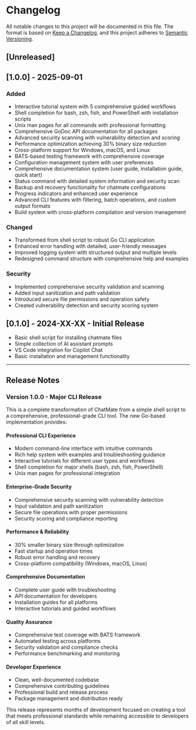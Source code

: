 # Changelog

All notable changes to this project will be documented in this file.
The format is based on [Keep a Changelog](https://keepachangelog.com/en/1.0.0/),
and this project adheres to [Semantic Versioning](https://semver.org/spec/v2.0.0.html).

## [Unreleased]

## [1.0.0] - 2025-09-01

### Added

- Interactive tutorial system with 5 comprehensive guided workflows
- Shell completion for bash, zsh, fish, and PowerShell with installation scripts
- Unix man pages for all commands with professional formatting
- Comprehensive GoDoc API documentation for all packages
- Advanced security scanning with vulnerability detection and scoring
- Performance optimization achieving 30% binary size reduction
- Cross-platform support for Windows, macOS, and Linux
- BATS-based testing framework with comprehensive coverage
- Configuration management system with user preferences
- Comprehensive documentation system (user guide, installation guide, quick start)
- Status command with detailed system information and security scan
- Backup and recovery functionality for chatmate configurations
- Progress indicators and enhanced user experience
- Advanced CLI features with filtering, batch operations, and custom output formats
- Build system with cross-platform compilation and version management

### Changed

- Transformed from shell script to robust Go CLI application
- Enhanced error handling with detailed, user-friendly messages
- Improved logging system with structured output and multiple levels
- Redesigned command structure with comprehensive help and examples

### Security

- Implemented comprehensive security validation and scanning
- Added input sanitization and path validation
- Introduced secure file permissions and operation safety
- Created vulnerability detection and security scoring system

## [0.1.0] - 2024-XX-XX - Initial Release


- Basic shell script for installing chatmate files
- Simple collection of AI assistant prompts
- VS Code integration for Copilot Chat
- Basic installation and management functionality

---

## Release Notes

### Version 1.0.0 - Major CLI Release

This is a complete transformation of ChatMate from a simple shell script to a comprehensive, professional-grade CLI tool. The new Go-based implementation provides:

#### Professional CLI Experience

- Modern command-line interface with intuitive commands
- Rich help system with examples and troubleshooting guidance
- Interactive tutorials for different user types and workflows
- Shell completion for major shells (bash, zsh, fish, PowerShell)
- Unix man pages for professional integration

#### Enterprise-Grade Security

- Comprehensive security scanning with vulnerability detection
- Input validation and path sanitization
- Secure file operations with proper permissions
- Security scoring and compliance reporting

#### Performance & Reliability

- 30% smaller binary size through optimization
- Fast startup and operation times
- Robust error handling and recovery
- Cross-platform compatibility (Windows, macOS, Linux)

#### Comprehensive Documentation

- Complete user guide with troubleshooting
- API documentation for developers
- Installation guides for all platforms
- Interactive tutorials and guided workflows

#### Quality Assurance

- Comprehensive test coverage with BATS framework
- Automated testing across platforms
- Security validation and compliance checks
- Performance benchmarking and monitoring

#### Developer Experience

- Clean, well-documented codebase
- Comprehensive contributing guidelines
- Professional build and release process
- Package management and distribution ready

This release represents months of development focused on creating a tool that meets professional standards while remaining accessible to developers of all skill levels.

